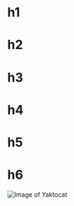 # h1
# h2
# h3
# h4
# h5
# h6

![Image of Yaktocat](https://octodex.github.com/images/yaktocat.png)
